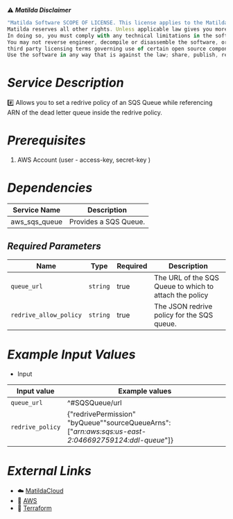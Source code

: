 :warning: ***Matilda Disclaimer***
```javascript
"Matilda Software SCOPE OF LICENSE. This license applies to the Matilda cloud product. The software is licensed, not sold. This agreement only gives you some rights to use the software. 
Matilda reserves all other rights. Unless applicable law gives you more rights despite this limitation, you may use the software only as expressly permitted in this agreement. 
In doing so, you must comply with any technical limitations in the software that only allow you to use it in certain ways. 
You may not reverse engineer, decompile or disassemble the software, or otherwise attempt to derive the source code for the software except and solely to the extent required by 
third party licensing terms governing use of certain open source components that may be included in the software; remove, minimize, block or modify any notices of Matilda or its suppliers in the software; 
Use the software in any way that is against the law; share, publish, rent or lease the software, or provide the software as a offering for others to use."
```

# *Service Description*
:hash: Allows you to set a redrive policy of an SQS Queue while referencing ARN of the dead letter queue inside the redrive policy.

# *Prerequisites*
1. AWS Account (user - access-key, secret-key )


# *Dependencies*
| **Service Name**         | **Description**                    |
|--------------------------|------------------------------------|
| aws_sqs_queue            |  Provides a SQS Queue.             |

## *Required Parameters*
| Name | Type | Required | Description |
| --- | --- | --- | --- |
| `queue_url` | `string` | true | The URL of the SQS Queue to which to attach the policy |
| `redrive_allow_policy` | `string` | true |The JSON redrive policy for the SQS queue.|



# *Example Input Values*
* Input

| Input value                       | Example values                                                                           |
|-----------------------------------|------------------------------------------------------------------------------------------|
| `queue_url`                          | ^#SQSQueue/url                                                                               | 
| `redrive_policy`                            | {\"redrivePermission\" \"byQueue\"\"sourceQueueArns\": [\"*arn:aws:sqs:us-east-2:046692759124:ddl-queue*\"]}                                                                             |




# *External Links*
* :cloud: [MatildaCloud](https://www.matildacloud.com/docs/ "Matildacloud")
* :link: [AWS](https://aws.amazon.com/console/)
* :link: [Terraform](https://registry.terraform.io/providers/hashicorp/aws/latest/docs/resources/sqs_queue_redrive_policy)

